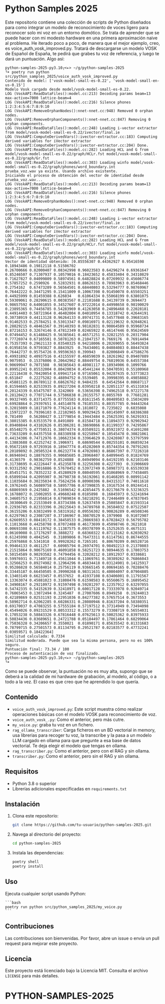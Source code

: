# Python Samples 2025

Este repositorio contiene una colección de scripts de Python diseñados para como integrar un modelo de reconocimiento de voces ligero para reconocer solo mi voz en un entorno domótico. Se trata de aprender que se puede hacer con mi modesto hardware en una primera aproximación naive al problema.
He iterado poco a poco, de manera que el mejor ejemplo, creo, es voice_auth_vosk_improved.py. 
Tratará de descargarse un modelo VOSK de Español de España, te pedirá que grabes tu voz de referencia, y luego te dará un puntuación.
Algo así:

    python-samples-2025-py3.10┌<▸> ~/g/python-samples-2025 
    └➤ poetry run python src/python_samples_2025/voice_auth_vosk_improved.py
    Contenido de model: ['vosk-model-small-es-0.22', 'vosk-model-small-en-us-0.15']
    Modelo Vosk cargado desde model/vosk-model-small-es-0.22.
    LOG (VoskAPI:ReadDataFiles():model.cc:213) Decoding params beam=13 max-active=7000 lattice-beam=4
    LOG (VoskAPI:ReadDataFiles():model.cc:216) Silence phones 1:2:3:4:5:6:7:8:9:10
    LOG (VoskAPI:RemoveOrphanNodes():nnet-nnet.cc:948) Removed 0 orphan nodes.
    LOG (VoskAPI:RemoveOrphanComponents():nnet-nnet.cc:847) Removing 0 orphan components.
    LOG (VoskAPI:ReadDataFiles():model.cc:248) Loading i-vector extractor from model/vosk-model-small-es-0.22/ivector/final.ie
    LOG (VoskAPI:ComputeDerivedVars():ivector-extractor.cc:183) Computing derived variables for iVector extractor
    LOG (VoskAPI:ComputeDerivedVars():ivector-extractor.cc:204) Done.
    LOG (VoskAPI:ReadDataFiles():model.cc:282) Loading HCL and G from model/vosk-model-small-es-0.22/graph/HCLr.fst model/vosk-model-small-es-0.22/graph/Gr.fst
    LOG (VoskAPI:ReadDataFiles():model.cc:303) Loading winfo model/vosk-model-small-es-0.22/graph/phones/word_boundary.int
    prueba_voz.wav ya existe. Usando archivo existente.
    Iniciando el proceso de obtención del vector de identidad desde prueba_voz.wav...
    LOG (VoskAPI:ReadDataFiles():model.cc:213) Decoding params beam=13 max-active=7000 lattice-beam=4
    LOG (VoskAPI:ReadDataFiles():model.cc:216) Silence phones 1:2:3:4:5:6:7:8:9:10
    LOG (VoskAPI:RemoveOrphanNodes():nnet-nnet.cc:948) Removed 0 orphan nodes.
    LOG (VoskAPI:RemoveOrphanComponents():nnet-nnet.cc:847) Removing 0 orphan components.
    LOG (VoskAPI:ReadDataFiles():model.cc:248) Loading i-vector extractor from model/vosk-model-small-es-0.22/ivector/final.ie
    LOG (VoskAPI:ComputeDerivedVars():ivector-extractor.cc:183) Computing derived variables for iVector extractor
    LOG (VoskAPI:ComputeDerivedVars():ivector-extractor.cc:204) Done.
    LOG (VoskAPI:ReadDataFiles():model.cc:282) Loading HCL and G from model/vosk-model-small-es-0.22/graph/HCLr.fst model/vosk-model-small-es-0.22/graph/Gr.fst
    LOG (VoskAPI:ReadDataFiles():model.cc:303) Loading winfo model/vosk-model-small-es-0.22/graph/phones/word_boundary.int
    Vector de identidad obtenido: [0.85556307 0.44362927 0.95416598 0.18943486 0.19812118 0.51506702
    0.26700666 0.82000407 0.08342998 0.96023583 0.64296274 0.69361647
    0.85246507 0.71307937 0.10579016 0.18423652 0.45833404 0.34310829
    0.71627827 0.04099809 0.58974561 0.64828824 0.07269932 0.45606774
    0.57857252 0.2590926  0.52832931 0.88626315 0.78983963 0.85468446
    0.2754162  0.67473289 0.56564501 0.68440803 0.53294777 0.98769967
    0.76442222 0.34471295 0.15411009 0.10067398 0.91450078 0.65503251
    0.44925999 0.01459388 0.626034   0.61064334 0.55068199 0.63801075
    0.59309061 0.28290615 0.00383567 0.22101688 0.34139739 0.3694473
    0.98657592 0.64001855 0.34527607 0.97222014 0.44998658 0.98190029
    0.23895365 0.74456785 0.54283969 0.41263058 0.24896468 0.22028181
    0.44914403 0.58721964 0.46402004 0.04010954 0.13318742 0.42644191
    0.30738919 0.44113128 0.96264133 0.89741731 0.54577848 0.39683165
    0.91402533 0.25784251 0.53013347 0.09816971 0.02119632 0.92048261
    0.28829215 0.48461567 0.39148393 0.98182831 0.90864589 0.95968734
    0.87216153 0.32674146 0.47812349 0.02465922 0.46147446 0.95624569
    0.07494452 0.61488425 0.56385641 0.46571251 0.32821255 0.20317904
    0.77726974 0.67165581 0.50781263 0.21047157 0.7669176  0.76914494
    0.75357393 0.29621133 0.03540325 0.94218006 0.20269055 0.56493824
    0.01958156 0.97593827 0.8843925  0.76434001 0.04084083 0.88447438
    0.76442737 0.95754726 0.99596363 0.399943   0.82006849 0.47586276
    0.49931892 0.40937516 0.43155597 0.46859039 0.10261962 0.09407889
    0.9075953  0.15376006 0.20642962 0.88449754 0.76819936 0.64557384
    0.90699947 0.7071508  0.98385643 0.48981117 0.18934906 0.1099766
    0.89952241 0.85532004 0.80420034 0.45441244 0.50470591 0.55100968
    0.22116438 0.70420054 0.69941714 0.97165061 0.94287435 0.53773823
    0.651847   0.22275282 0.48894752 0.5539405  0.39998395 0.49858882
    0.45881125 0.86789112 0.68626762 0.9484235  0.64542564 0.08687117
    0.81594665 0.82533935 0.89227204 0.03950218 0.32051137 0.45131034
    0.20124339 0.65475707 0.3242069  0.53656398 0.74962518 0.97227178
    0.28120423 0.77071744 0.57506838 0.20155757 0.0855769  0.77681281
    0.99327495 0.83714375 0.87755583 0.01611545 0.08489583 0.15034209
    0.69928864 0.29397651 0.44514076 0.78185351 0.80357785 0.94443264
    0.32015089 0.18171079 0.77624114 0.1818072  0.7235022  0.6835088
    0.15972237 0.79396103 0.22102965 0.90929425 0.60145097 0.68386388
    0.781499   0.56208427 0.13779854 0.19443484 0.25625391 0.56291931
    0.38015385 0.63533579 0.8491089  0.81584718 0.11894373 0.92902942
    0.89408844 0.43102626 0.85306281 0.38690866 0.81199337 0.74295867
    0.85548275 0.47759531 0.38074374 0.03509321 0.85921972 0.41691208
    0.73633209 0.64357558 0.88338938 0.92258947 0.10545478 0.30821061
    0.44134306 0.74712976 0.10662334 0.33964629 0.32426987 0.53797599
    0.13883688 0.42252742 0.1906971  0.68690544 0.08255101 0.06859234
    0.95672169 0.97293916 0.18947774 0.45282069 0.85744354 0.70791265
    0.20189892 0.20505324 0.06232774 0.47026983 0.86867397 0.77226318
    0.86946941 0.18876355 0.90685685 0.28968407 0.64099445 0.01824769
    0.4136579  0.98362759 0.8524888  0.04949094 0.64192195 0.62103146
    0.31738695 0.42226447 0.45235878 0.32256308 0.4227393  0.31906669
    0.93312592 0.29016886 0.57670452 0.53972749 0.58987371 0.65539338
    0.85451751 0.78352232 0.45280929 0.08040595 0.01068969 0.77458405
    0.65899344 0.42095907 0.36798738 0.56192061 0.01468205 0.08991142
    0.11035684 0.30235034 0.75624256 0.80900306 0.84315317 0.74011618
    0.19762445 0.56089758 0.58957786 0.67390835 0.19167534 0.09244141
    0.68869369 0.2425882  0.51696542 0.42854475 0.02176679 0.53236325
    0.16788072 0.15002055 0.49660248 0.0185898  0.16845973 0.52241694
    0.34605753 0.21956814 0.67989034 0.58218291 0.72446409 0.47837845
    0.30300649 0.21533049 0.83734386 0.52637459 0.25085847 0.81593314
    0.22936785 0.82333396 0.20225643 0.34789768 0.36584032 0.07522507
    0.36155206 0.63832499 0.58319162 0.09556302 0.90826289 0.46508346
    0.62297963 0.23087207 0.37106967 0.30870529 0.1979908  0.91072907
    0.62669553 0.08410172 0.38458533 0.20869383 0.67028423 0.56795782
    0.11013668 0.44258798 0.87072488 0.46173699 0.45098746 0.3621018
    0.00693308 0.61119762 0.11387575 0.09378709 0.15252635 0.4675131
    0.06169008 0.17176297 0.3888272  0.68360322 0.87115162 0.62030292
    0.61245998 0.4042545  0.31809866 0.76473311 0.61147561 0.86744555
    0.25976868 0.5341018  0.99928262 0.7265101  0.80670209 0.06528716
    0.99464133 0.4611257  0.60985794 0.26974701 0.98492213 0.21370803
    0.21515864 0.90675169 0.46091858 0.58251723 0.98944635 0.17803753
    0.50154589 0.90293582 0.74794456 0.32028212 0.18912937 0.0338681
    0.59976931 0.71349718 0.45611044 0.11069761 0.30389262 0.76866043
    0.32566253 0.89274982 0.12964296 0.46834418 0.03124901 0.14125917
    0.95286828 0.56584014 0.25756119 0.93665145 0.00694165 0.70288476
    0.33445187 0.66450505 0.39990268 0.98311631 0.40004097 0.07904805
    0.13403149 0.66233457 0.0537652  0.41937108 0.63406001 0.11791567
    0.13363074 0.45881023 0.31808476 0.61598583 0.95560675 0.16895452
    0.34908167 0.29210972 0.91597498 0.59281297 0.12357912 0.63297055
    0.54742335 0.54152639 0.32418971 0.60017128 0.73333978 0.92049714
    0.76065453 0.13072494 0.3245487  0.27007606 0.8949258  0.19244013
    0.42189869 0.02531193 0.22951036 0.84277382 0.57657514 0.3673553
    0.58902714 0.62062285 0.60286331 0.28080946 0.81637204 0.58380351
    0.69170037 0.47083255 0.57555184 0.57197512 0.37314949 0.73494098
    0.45494026 0.09231529 0.80533312 0.15573279 0.73308719 0.56554031
    0.17053238 0.58843326 0.67816448 0.07625613 0.50025362 0.83975933
    0.50834436 0.83689651 0.24721788 0.05184497 0.17861464 0.68299064
    0.75036328 0.34206657 0.3550021  0.01890171 0.85635542 0.81331683
    0.78799715 0.27501573 0.81134795 0.29521787 0.02183577 0.47732241
    0.03059571 0.18422364]
    Similitud calculada: 0.7334
    Similitud moderada. Puede que sea la misma persona, pero no es 100% seguro.
    Puntuación final: 73.34 / 100
    Proceso de autenticación de voz finalizado.
    python-samples-2025-py3.10┌<▸> ~/g/python-samples-2025
    └➤

Como se puede observar, la puntuación no es muy alta, supongo que se deberá a la calidad de mi hardware de grabación, al modelo, al código, o a todo a la vez. El caso es que creo que he aprendido lo que quería.


## Contenido

- `voice_auth_vosk_improved.py`: Este script muestra cómo realizar operaciones básicas con el modelo VOSK para reconocimiento de voz.
- `voice_auth_vosk_.py`: Como el anterior, pero más cutre.
- `my_voice.py`: graba tu voz en un fichero.
- `rag_ollama_transcriber`: Carga ficheros en un BD vectorial in memory, usa librerias para recoger tu voz, la transcribe y la pasa a un modelo LLM cargado en ollama para que pregunte a esa base de datos vectorial. Te deja elegir el modelo que tengas en ollama.
- `rag_transcriber.py`: Como el anterior, pero con el RAG y sin ollama.
- `transcriber.py`: Como el anterior, pero sin el RAG y sin ollama.

## Requisitos

- Python 3.8 o superior
- Librerías adicionales especificadas en `requirements.txt`

## Instalación

1. Clona este repositorio:
    ```bash
    git clone https://github.com/tu-usuario/python-samples-2025.git
    ```
2. Navega al directorio del proyecto:
    ```bash
    cd python-samples-2025
    ```
3. Instala las dependencias:
    ```bash
    poetry shell
    poetry install
    ```

## Uso

Ejecuta cualquier script usando Python:

    ```bash
    poetry run python src/python_samples_2025/my_voice.py
    ```

## Contribuciones

Las contribuciones son bienvenidas. Por favor, abre un issue o envía un pull request para mejorar este proyecto.

## Licencia

Este proyecto está licenciado bajo la Licencia MIT. Consulta el archivo `LICENSE` para más detalles.
# PYTHON-SAMPLES-2025
